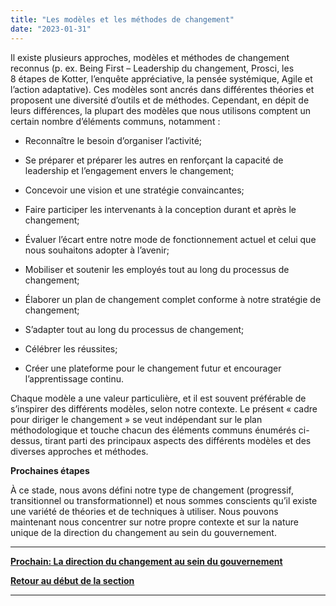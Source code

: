 ```yaml
---
title: "Les modèles et les méthodes de changement"
date: "2023-01-31"
---
```


Il existe plusieurs approches, modèles et méthodes de changement reconnus (p. ex. Being First – Leadership du changement, Prosci, les 8 étapes de Kotter, l’enquête appréciative, la pensée systémique, Agile et l’action adaptative). Ces modèles sont ancrés dans différentes théories et proposent une diversité d’outils et de méthodes. Cependant, en dépit de leurs différences, la plupart des modèles que nous utilisons comptent un certain nombre d’éléments communs, notamment :

- Reconnaître le besoin d’organiser l’activité;

- Se préparer et préparer les autres en renforçant la capacité de leadership et l’engagement envers le changement;

- Concevoir une vision et une stratégie convaincantes;

- Faire participer les intervenants à la conception durant et après le changement;

- Évaluer l’écart entre notre mode de fonctionnement actuel et celui que nous souhaitons adopter à l’avenir;

- Mobiliser et soutenir les employés tout au long du processus de changement;

- Élaborer un plan de changement complet conforme à notre stratégie de changement;

- S’adapter tout au long du processus de changement;

- Célébrer les réussites;

- Créer une plateforme pour le changement futur et encourager l’apprentissage continu.

Chaque modèle a une valeur particulière, et il est souvent préférable de s’inspirer des différents modèles, selon notre contexte. Le présent « cadre pour diriger le changement » se veut indépendant sur le plan méthodologique et touche chacun des éléments communs énumérés ci-dessus, tirant parti des principaux aspects des différents modèles et des diverses approches et méthodes.

**Prochaines étapes**

À ce stade, nous avons défini notre type de changement (progressif, transitionnel ou transformationnel) et nous sommes conscients qu’il existe une variété de théories et de techniques à utiliser. Nous pouvons maintenant nous concentrer sur notre propre contexte et sur la nature unique de la direction du changement au sein du gouvernement.

* * *

[****Prochain: La direction du changement au sein du gouvernement****](/la-direction-du-changement-au-sein-du-gouvernement/)

[**Retour au début de la section**](/naviguer-dans-le-monde-du-changement/)

* * *
